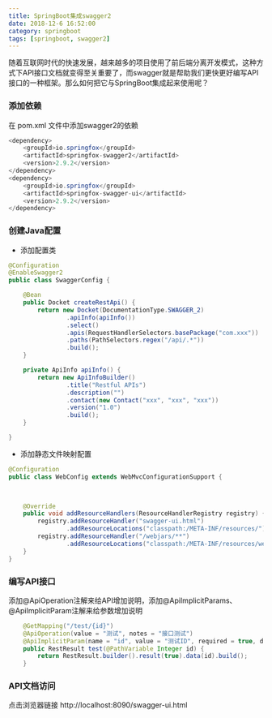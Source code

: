 ```yaml
---
title: SpringBoot集成swagger2
date: 2018-12-6 16:52:00
category: springboot
tags: [springboot, swagger2]
---
```

随着互联网时代的快速发展，越来越多的项目使用了前后端分离开发模式，这种方式下API接口文档就变得至关重要了，而swagger就是帮助我们更快更好编写API接口的一种框架。那么如何把它与SpringBoot集成起来使用呢？
<!-- more -->

### 添加依赖
在 pom.xml 文件中添加swagger2的依赖
``` java
<dependency>
	<groupId>io.springfox</groupId>
	<artifactId>springfox-swagger2</artifactId>
	<version>2.9.2</version>
</dependency>
<dependency>
	<groupId>io.springfox</groupId>
	<artifactId>springfox-swagger-ui</artifactId>
	<version>2.9.2</version>
</dependency>
```

### 创建Java配置
* 添加配置类
```java
@Configuration
@EnableSwagger2
public class SwaggerConfig {

    @Bean
    public Docket createRestApi() {
        return new Docket(DocumentationType.SWAGGER_2)
                .apiInfo(apiInfo())
                .select()
                .apis(RequestHandlerSelectors.basePackage("com.xxx"))
                .paths(PathSelectors.regex("/api/.*"))
                .build();
    }

    private ApiInfo apiInfo() {
        return new ApiInfoBuilder()
                .title("Restful APIs")
                .description("")
                .contact(new Contact("xxx", "xxx", "xxx"))
                .version("1.0")
                .build();
    }

}
```
* 添加静态文件映射配置
```java
@Configuration
public class WebConfig extends WebMvcConfigurationSupport {

  

    @Override
    public void addResourceHandlers(ResourceHandlerRegistry registry) {
        registry.addResourceHandler("swagger-ui.html")
                .addResourceLocations("classpath:/META-INF/resources/");
        registry.addResourceHandler("/webjars/**")
                .addResourceLocations("classpath:/META-INF/resources/webjars/");
    }
}
```

### 编写API接口
添加@ApiOperation注解来给API增加说明，添加@ApiImplicitParams、@ApiImplicitParam注解来给参数增加说明
```java
    @GetMapping("/test/{id}")
    @ApiOperation(value = "测试", notes = "接口测试")
    @ApiImplicitParam(name = "id", value = "测试ID", required = true, dataType = "Integer")
    public RestResult test(@PathVariable Integer id) {
        return RestResult.builder().result(true).data(id).build();
    }
```
### API文档访问
点击浏览器链接  http://localhost:8090/swagger-ui.html 